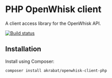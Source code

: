 # PHP OpenWhisk client

A client access library for the OpenWhisk API.

[![Build status][build-status-master-image]][build-status-master]

[build-status-master]: https://travis-ci.org/akrabat/openwhisk-client-php
[build-status-master-image]: https://secure.travis-ci.org/akrabat/openwhisk-client-php.svg?branch=master

## Installation

Install using Composer:

    composer install akrabat/openwhisk-client-php
